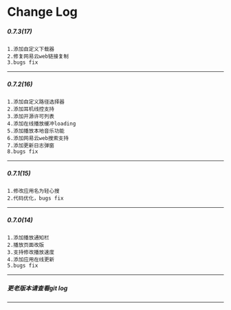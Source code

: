 [//]: # (Automatically generated content, no modification required!)
# Change Log
##### 0.7.3(17)
	1.添加自定义下载器
	2.修复网易云web链接复制
	3.bugs fix
------
##### 0.7.2(16)
	1.添加自定义路径选择器
	2.添加耳机线控支持
	3.添加开源许可列表
	4.添加在线播放缓冲loading
	5.添加播放本地音乐功能
	6.添加网易云web搜索支持
	7.添加更新日志弹窗
	8.bugs fix
------
##### 0.7.1(15)
	1.修改应用名为轻心搜
	2.代码优化，bugs fix
------
##### 0.7.0(14)
	1.添加播放通知栏
	2.播放页面改版
	3.支持修改播放速度
	4.添加应用在线更新
	5.bugs fix
------
##### 更老版本请查看git log
------

